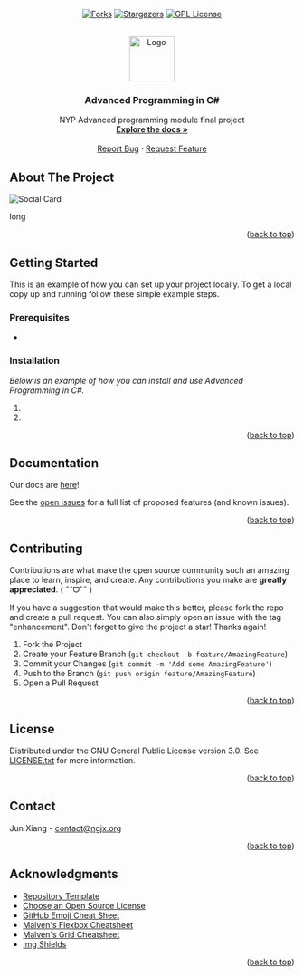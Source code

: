 <!--
You can use this template to create your own README.md file by running the following command in your terminal:

```sh
chmod +x setup.sh
./setup.sh
```

Follow the prompts and the files will be automatically updated.


Create a folder called images and add your images to have them show up.
images/logo.png # logo
images/socialcard.png # social card
-->

<a name="readme-top"></a>



<!-- PROJECT SHIELDS -->
<div align="center">

  <a href="[forks-url]">[![Forks][forks-shield]][forks-url]</a>
  <a href="[stars-url]">[![Stargazers][stars-shield]][stars-url]</a>
  <a href="[license-url]">[![GPL License][license-shield]][license-url]</a>

</div>

<!-- PROJECT LOGO -->
<br />
<div align="center">
  <a href="https://github.com/caffeine-addictt/nyp_advanced_programming_cs">
    <img src="images/logo.png" alt="Logo" width="80" height="80">
  </a>

  <h3 align="center">Advanced Programming in C#</h3>

  <p align="center">
    NYP Advanced programming module final project
    <br />
    <a href="nah"><strong>Explore the docs »</strong></a>
    <br />
    <br />
    <a href="https://github.com/caffeine-addictt/nyp_advanced_programming_cs/issues">Report Bug</a>
    ·
    <a href="https://github.com/caffeine-addictt/nyp_advanced_programming_cs/issues">Request Feature</a>
  </p>
</div>



<!-- ABOUT THE PROJECT -->
## About The Project

![Social Card](images/socialcard.png)

long

<p align="right">(<a href="#readme-top">back to top</a>)</p>



<!-- GETTING STARTED -->
## Getting Started

This is an example of how you can set up your project locally.
To get a local copy up and running follow these simple example steps.

### Prerequisites

*

### Installation

_Below is an example of how you can install and use Advanced Programming in C#._

1.
2.

<p align="right">(<a href="#readme-top">back to top</a>)</p>



<!-- DOCS -->
## Documentation

Our docs are [here]({{PROJECT_DOCUMENTATION_URL}})!

See the [open issues](https://github.com/caffeine-addictt/nyp_advanced_programming_cs/issues) for a full list of proposed features (and known issues).

<p align="right">(<a href="#readme-top">back to top</a>)</p>



<!-- CONTRIBUTING -->
## Contributing

Contributions are what make the open source community such an amazing place to learn, inspire, and create. Any contributions you make are **greatly appreciated**. ( ˶ˆᗜˆ˵ )

If you have a suggestion that would make this better, please fork the repo and create a pull request. You can also simply open an issue with the tag "enhancement".
Don't forget to give the project a star! Thanks again!

1. Fork the Project
2. Create your Feature Branch (`git checkout -b feature/AmazingFeature`)
3. Commit your Changes (`git commit -m 'Add some AmazingFeature'`)
4. Push to the Branch (`git push origin feature/AmazingFeature`)
5. Open a Pull Request

<p align="right">(<a href="#readme-top">back to top</a>)</p>



<!-- LICENSE -->
## License

Distributed under the GNU General Public License version 3.0. See [LICENSE.txt](./LICENSE.txt) for more information.

<p align="right">(<a href="#readme-top">back to top</a>)</p>



<!-- CONTACT -->
## Contact

Jun Xiang - [contact@ngjx.org](mailto:contact@ngjx.org)

<p align="right">(<a href="#readme-top">back to top</a>)</p>



<!-- ACKNOWLEDGMENTS -->
## Acknowledgments

* [Repository Template](https://github.com/caffeine-addictt/template)
* [Choose an Open Source License](https://choosealicense.com)
* [GitHub Emoji Cheat Sheet](https://www.webpagefx.com/tools/emoji-cheat-sheet)
* [Malven's Flexbox Cheatsheet](https://flexbox.malven.co/)
* [Malven's Grid Cheatsheet](https://grid.malven.co/)
* [Img Shields](https://shields.io)

<p align="right">(<a href="#readme-top">back to top</a>)</p>



<!-- MARKDOWN LINKS & IMAGES -->
<!-- https://www.markdownguide.org/basic-syntax/#reference-style-links -->
[forks-shield]: https://img.shields.io/github/forks/caffeine-addictt/nyp_advanced_programming_cs.svg?style=for-the-badge
[forks-url]: https://github.com/caffeine-addictt/nyp_advanced_programming_cs/network/members
[stars-shield]: https://img.shields.io/github/stars/caffeine-addictt/nyp_advanced_programming_cs.svg?style=for-the-badge&color=yellow
[stars-url]: https://github.com/caffeine-addictt/nyp_advanced_programming_cs/stargazers
[license-shield]: https://img.shields.io/github/license/caffeine-addictt/nyp_advanced_programming_cs.svg?style=for-the-badge
[license-url]: https://github.com/caffeine-addictt/nyp_advanced_programming_cs/blob/master/LICENSE.txt
